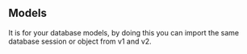 ## Models
It is for your database models, by doing this you can import the same database session or object from v1 and v2.